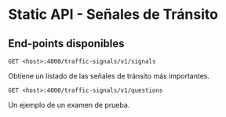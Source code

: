 # Static API - Señales de Tránsito #


## End-points disponibles
`GET <host>:4000/traffic-signals/v1/signals`

Obtiene un listado de las señales de tránsito más importantes.


`GET <host>:4000/traffic-signals/v1/questions`

Un ejemplo de un examen de prueba.
